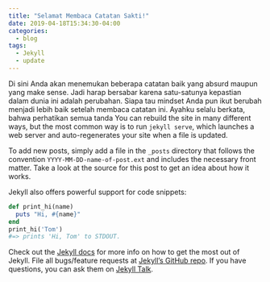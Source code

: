 ```yaml
---
title: "Selamat Membaca Catatan Sakti!"
date: 2019-04-18T15:34:30-04:00
categories:
  - blog
tags:
  - Jekyll
  - update
---
```


Di sini Anda akan menemukan beberapa catatan baik yang absurd maupun yang make sense. Jadi harap bersabar karena satu-satunya kepastian dalam dunia ini adalah perubahan. Siapa tau mindset Anda pun ikut berubah menjadi lebih baik setelah membaca catatan ini. Ayahku selalu berkata, bahwa perhatikan semua tanda You can rebuild the site in many different ways, but the most common way is to run `jekyll serve`, which launches a web server and auto-regenerates your site when a file is updated.

To add new posts, simply add a file in the `_posts` directory that follows the convention `YYYY-MM-DD-name-of-post.ext` and includes the necessary front matter. Take a look at the source for this post to get an idea about how it works.

Jekyll also offers powerful support for code snippets:

```ruby
def print_hi(name)
  puts "Hi, #{name}"
end
print_hi('Tom')
#=> prints 'Hi, Tom' to STDOUT.
```

Check out the [Jekyll docs][jekyll-docs] for more info on how to get the most out of Jekyll. File all bugs/feature requests at [Jekyll’s GitHub repo][jekyll-gh]. If you have questions, you can ask them on [Jekyll Talk][jekyll-talk].

[jekyll-docs]: https://jekyllrb.com/docs/home
[jekyll-gh]:   https://github.com/jekyll/jekyll
[jekyll-talk]: https://talk.jekyllrb.com/
